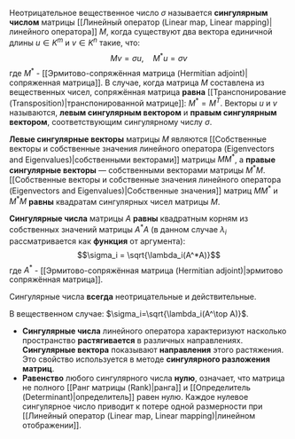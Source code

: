 Неотрицательное вещественное число $\sigma$ называется **сингулярным числом** матрицы [[Линейный оператор (Linear map, Linear mapping)|линейного оператора]] $M$, когда существуют два вектора единичной длины $u \in K^m$ и $v \in K^n$ такие, что:$$Mv=\sigma u,\quad M^*u=\sigma v$$где $M^*$ - [[Эрмитово-сопряжённая матрица (Hermitian adjoint)|сопряженная матрица]]. В случае, когда матрица $M$ составлена из вещественных чисел, сопряжённая матрица **равна** [[Транспонирование (Transposition)|транспонированной матрице]]: $M^*=M^T$. Векторы $u$ и $v$ называются, **левым сингулярным вектором** и **правым сингулярным вектором**, соответствующим сингулярному числу $\sigma$.

**Левые сингулярные векторы** матрицы $M$ являются [[Собственные векторы и собственные значения линейного оператора (Eigenvectors and Eigenvalues)|собственными векторами]] матрицы $MM^*$, а **правые сингулярные векторы** — собственными векторами матрицы $M^*M$. [[Собственные векторы и собственные значения линейного оператора (Eigenvectors and Eigenvalues)|Собственные значения]] матриц $MM^*$ и $M^*M$ **равны** квадратам сингулярных чисел матрицы $M$.

**Сингулярные числа** матрицы $A$ **равны** квадратным корням из собственных значений матрицы $A^*A$ (в данном случае $\lambda_i$ рассматривается как **функция** от аргумента):$$\sigma_i = \sqrt{\lambda_i(A^*A)}$$где $A^*$ - [[Эрмитово-сопряжённая матрица (Hermitian adjoint)|эрмитово сопряжённая матрица]].

Сингулярные числа **всегда** неотрицательные и действительные.

В вещественном случае: $\sigma_i=\sqrt{\lambda_i(A^\top A)}$.

- **Сингулярные числа** линейного оператора характеризуют насколько пространство **растягивается** в различных направлениях. **Сингулярные вектора** показывают **направления** этого растяжения. Это свойство используется в методе **сингулярного разложения матриц**.
- **Равенство** любого сингулярного числа **нулю**, означает, что матрица не полного [[Ранг матрицы (Rank)|ранга]] и [[Определитель (Determinant)|определитель]] равен нулю. Каждое нулевое сингулярное число приводит к потере одной размерности при [[Линейный оператор (Linear map, Linear mapping)|линейном отображении]].